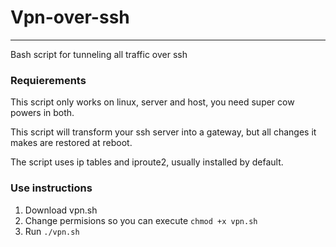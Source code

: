 # Vpn-over-ssh
----------------------------------------------
Bash script for tunneling all traffic over ssh

### Requierements

This script only works on linux, server and host, you need super cow
powers in both.

This script will transform your ssh server into a gateway, but all changes it makes are restored at 
reboot.

The script uses ip tables and iproute2, usually installed by default.

### Use instructions
1. Download vpn.sh
2. Change permisions so you can execute `chmod +x vpn.sh`
3. Run `./vpn.sh`
